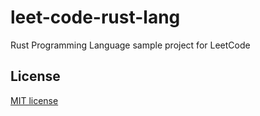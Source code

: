# leet-code-rust-lang

Rust Programming Language sample project for LeetCode

## License

[MIT license](./LICENSE.md)
